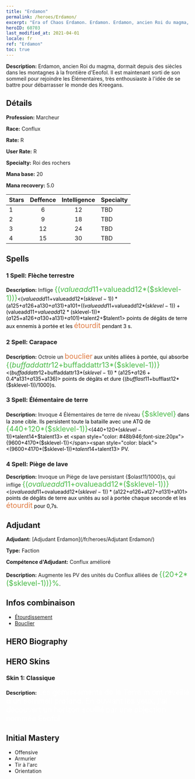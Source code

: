```yaml
---
title: "Erdamon"
permalink: /heroes/Erdamon/
excerpt: "Era of Chaos Erdamon. Erdamon. Erdamon, ancien Roi du magma, dormait depuis des siècles dans les montagnes à la frontière d'Eeofol. Il est maintenant sorti de son sommeil pour rejoindre les Élémentaires, très enthousiaste à l'idée de se battre pour débarrasser le monde des Kreegans."
heroID: 60703
last_modified_at: 2021-04-01
locale: fr
ref: "Erdamon"
toc: true
---
```

 **Description:** Erdamon, ancien Roi du magma, dormait depuis des siècles dans les montagnes à la frontière d'Eeofol. Il est maintenant sorti de son sommeil pour rejoindre les Élémentaires, très enthousiaste à l'idée de se battre pour débarrasser le monde des Kreegans.
## Détails
 **Profession:** Marcheur

 **Race:** Conflux

 **Rate:** R

 **User Rate:** R

 **Specialty:** Roi des rochers

 **Mana base:** 20

 **Mana recovery:** 5.0


  | Stars   |    Deffence    |  Intelligence  |      Specialty     |
  |---------|:---------------:|:---------------:|--------------------|
  |    1    | 6 | 12 | TBD |
  |    2    | 9 | 18 | TBD |
  |    3    | 12 | 24 | TBD |
  |    4    | 15 | 30 | TBD |

## Spells
### 1 Spell: Flèche terrestre
 **Description:** Inflige <span style="color: #48b946;font-size:20px">{($valueadd11+$valueadd12*($sklevel-1))}</span><span style="color: black"><($valueadd11+$valueadd12*($sklevel-1))*($a125+$a126+$a130+$a131)+$a101+(($valueadd11+$valueadd12*($sklevel-1))+($valueadd11+$valueadd12*($sklevel-1))*($a125+$a126+$a130+$a131)+$a101)*$talent2+$talent1> points de dégâts de terre aux ennemis à portée et les <span style="color: #e07c44;font-size:20px">étourdit</span><span style="color: black"> pendant 3 s.

### 2 Spell: Carapace
 **Description:** Octroie un <span style="color: #e07c44;font-size:20px">bouclier</span><span style="color: black"> aux unités alliées à portée, qui absorbe <span style="color: #48b946;font-size:20px">{($buffaddattr12+$buffaddattr13*($sklevel-1))}</span><span style="color: black"><($buffaddattr12+$buffaddattr13*($sklevel-1))*($a125+$a126+0.4*$a131+$a135+$a136)> points de dégâts et dure {($bufflast11+$bufflast12*($sklevel-1))/1000}s.

### 3 Spell: Élémentaire de terre
 **Description:** Invoque 4 Élémentaires de terre de niveau <span style="color: #48b946;font-size:20px">{$sklevel}</span><span style="color: black"> dans la zone cible. Ils persistent toute la bataille avec une ATQ de <span style="color: #48b946;font-size:20px">{440+120*($sklevel-1)}</span><span style="color: black"><(440+120*($sklevel-1))*$talent14+$talent13> et <span style="color: #48b946;font-size:20px">{9600+4170*($sklevel-1)}</span><span style="color: black"><(9600+4170*($sklevel-1))*$talent14+$talent13> PV.

### 4 Spell: Piège de lave
 **Description:** Invoque un Piège de lave persistant {$olast11/1000}s, qui inflige <span style="color: #48b946;font-size:20px">{($ovalueadd11+$ovalueadd12*($sklevel-1))}</span><span style="color: black"><($ovalueadd11+$ovalueadd12*($sklevel-1))*($a122+$a126+$a127+$a131)+$a101> points de dégâts de terre aux unités au sol à portée chaque seconde et les <span style="color: #e07c44;font-size:20px">étourdit</span><span style="color: black"> pour 0,7s.


## Adjudant

 **Adjudant:**  [Adjudant Erdamon](/fr/heroes/Adjutant Erdamon/) 

 **Type:**  Faction 

 **Compétence d'Adjudant:**  Conflux amélioré 

 **Description:** Augmente les PV des unités du Conflux alliées de <span style="color: #48b946;font-size:20px">{(20+2*($sklevel-1))}%</span><span style="color: black">.

## Infos combinaison

* [Étourdissement](/fr/combination/Étourdissement/) 
* [Bouclier](/fr/combination/Bouclier/) 

## HERO Biography

## HERO Skins
### Skin 1: **Classique**

 **Description:** <span style="color: #ffffff;font-size:20px">Les gémissements de la Terre m'ont réveillé d'un sommeil profond. En ouvrant les yeux, j'ai découvert un horizon souillé par une abjection nommée Eeofol.</span>



## Initial Mastery
   - Offensive
   - Armurier
   - Tir à l'arc
   - Orientation
